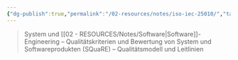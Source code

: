 ```yaml
---
{"dg-publish":true,"permalink":"/02-resources/notes/iso-iec-25010/","tags":["ISO"],"noteIcon":"","updated":"2025-08-26T16:35:04.000+02:00"}
---
```


>System und [[02 - RESOURCES/Notes/Software\|Software]]-Engineering – Qualitätskriterien und Bewertung von System und Softwareprodukten (SQuaRE) – Qualitätsmodell und Leitlinien